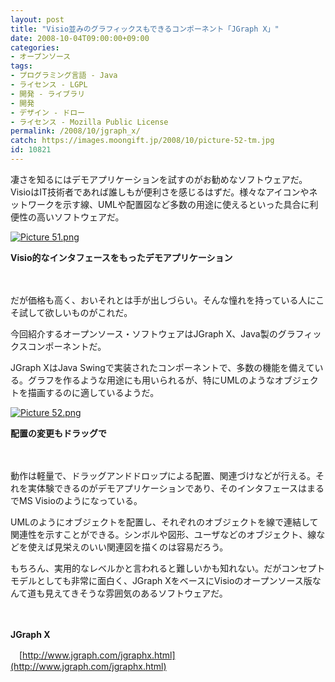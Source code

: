```yaml
---
layout: post
title: "Visio並みのグラフィックスもできるコンポーネント「JGraph X」"
date: 2008-10-04T09:00:00+09:00
categories:
- オープンソース
tags: 
- プログラミング言語 - Java
- ライセンス - LGPL
- 開発 - ライブラリ
- 開発
- デザイン - ドロー
- ライセンス - Mozilla Public License
permalink: /2008/10/jgraph_x/
catch: https://images.moongift.jp/2008/10/picture-52-tm.jpg
id: 10821
---
```

凄さを知るにはデモアプリケーションを試すのがお勧めなソフトウェアだ。VisioはIT技術者であれば誰しもが便利さを感じるはずだ。様々なアイコンやネットワークを示す線、UMLや配置図など多数の用途に使えるといった具合に利便性の高いソフトウェアだ。

  

[![Picture 51.png](https://images.moongift.jp/2008/10/picture-51-tm.jpg)](https://images.moongift.jp/2008/10/picture-51.png)  
  
**Visio的なインタフェースをもったデモアプリケーション**

  

　

  

だが価格も高く、おいそれとは手が出しづらい。そんな憧れを持っている人にこそ試して欲しいものがこれだ。

  

今回紹介するオープンソース・ソフトウェアはJGraph X、Java製のグラフィックスコンポーネントだ。

  
  
<!--more-->  

JGraph XはJava Swingで実装されたコンポーネントで、多数の機能を備えている。グラフを作るような用途にも用いられるが、特にUMLのようなオブジェクトを描画するのに適しているようだ。

  

[![Picture 52.png](https://images.moongift.jp/2008/10/picture-52-tm.jpg)](https://images.moongift.jp/2008/10/picture-52.png)  
  
**配置の変更もドラッグで**

  

　

  

動作は軽量で、ドラッグアンドドロップによる配置、関連づけなどが行える。それを実体験できるのがデモアプリケーションであり、そのインタフェースはまるでMS Visioのようになっている。

  

UMLのようにオブジェクトを配置し、それぞれのオブジェクトを線で連結して関連性を示すことができる。シンボルや図形、ユーザなどのオブジェクト、線などを使えば見栄えのいい関連図を描くのは容易だろう。

  

もちろん、実用的なレベルかと言われると難しいかも知れない。だがコンセプトモデルとしても非常に面白く、JGraph XをベースにVisioのオープンソース版なんて道も見えてきそうな雰囲気のあるソフトウェアだ。

  

　

  

**JGraph X**  
  
　[http://www.jgraph.com/jgraphx.html](http://www.jgraph.com/jgraphx.html)

  
